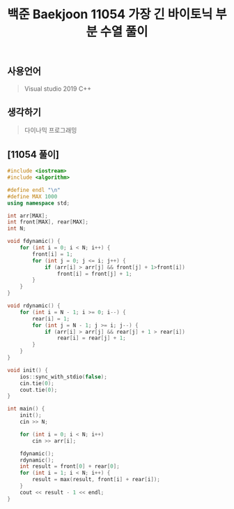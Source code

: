 ﻿---
title: "백준 Baekjoon 11054 가장 긴 바이토닉 부분 수열 풀이"
categories: Algorithm
comments: true
---

## 사용언어
 > Visual studio 2019 C++ 

## 생각하기
  > 다이나믹 프로그래밍

## [11054 풀이]

```c++
#include <iostream>
#include <algorithm>

#define endl "\n"
#define MAX 1000
using namespace std;

int arr[MAX];
int front[MAX], rear[MAX];
int N;

void fdynamic() {
	for (int i = 0; i < N; i++) {
		front[i] = 1;
		for (int j = 0; j <= i; j++) {
			if (arr[i] > arr[j] && front[j] + 1>front[i])
				front[i] = front[j] + 1;
		}
	}
}

void rdynamic() {
	for (int i = N - 1; i >= 0; i--) {
		rear[i] = 1;
		for (int j = N - 1; j >= i; j--) {
			if (arr[i] > arr[j] && rear[j] + 1 > rear[i])
				rear[i] = rear[j] + 1;
		}
	}
}

void init() {
	ios::sync_with_stdio(false);
	cin.tie(0);
	cout.tie(0);
}

int main() {
	init();
	cin >> N;

	for (int i = 0; i < N; i++)
		cin >> arr[i];

	fdynamic();
	rdynamic();
	int result = front[0] + rear[0];
	for (int i = 1; i < N; i++) {
		result = max(result, front[i] + rear[i]);
	}
	cout << result - 1 << endl;
}
```